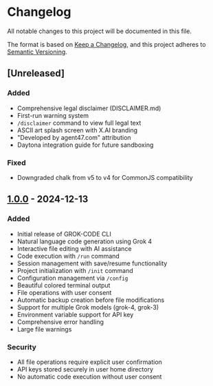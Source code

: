# Changelog

All notable changes to this project will be documented in this file.

The format is based on [Keep a Changelog](https://keepachangelog.com/en/1.0.0/),
and this project adheres to [Semantic Versioning](https://semver.org/spec/v2.0.0.html).

## [Unreleased]

### Added
- Comprehensive legal disclaimer (DISCLAIMER.md)
- First-run warning system
- `/disclaimer` command to view full legal text
- ASCII art splash screen with X.AI branding
- "Developed by agent47.com" attribution
- Daytona integration guide for future sandboxing

### Fixed
- Downgraded chalk from v5 to v4 for CommonJS compatibility

## [1.0.0] - 2024-12-13

### Added
- Initial release of GROK-CODE CLI
- Natural language code generation using Grok 4
- Interactive file editing with AI assistance
- Code execution with `/run` command
- Session management with save/resume functionality
- Project initialization with `/init` command
- Configuration management via `/config`
- Beautiful colored terminal output
- File operations with user consent
- Automatic backup creation before file modifications
- Support for multiple Grok models (grok-4, grok-3)
- Environment variable support for API key
- Comprehensive error handling
- Large file warnings

### Security
- All file operations require explicit user confirmation
- API keys stored securely in user home directory
- No automatic code execution without user consent

[1.0.0]: https://github.com/AiGent47-DevLabs/Grok-Code-CLI/releases/tag/v1.0.0 